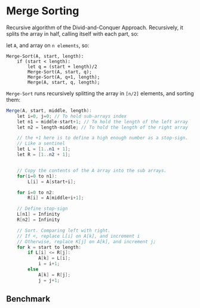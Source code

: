 ﻿# Merge Sorting

Recursive algorithm of the Divid-and-Conquer Approach.
Recursively, it splits the array in half, calling itself with each part, so:

let `A`, and array on `n elements`, so:
```
Merge-Sort(A, start, length):
	if (start < length):
		let q = (start + length)/2
		Merge-Sort(A, start, q);
		Merge-Sort(A, q+1, length);
		Merge(A, start, q, length);
```

`Merge-Sort` runs recursively splitting the array in `[n/2]` elements, and sorting them:

```csharp
Merge(A, start, middle, length):
	let i=0, j=0; // To hold sub-arrays index
	let n1 = middle-start+1; // To hold the length of the left array
	let n2 = length-middle; // To hold the length of the right array

	// the +1 here is to define a high enough number as a stop-sign.
	// Like a sentinel
	let L = [1..n1 + 1];
	let R = [1..n2 + 1];


	// Copy the contents of the A array into the sub arrays.
	for(i=0 to n1):
		L[i] = A[start+i];

	for i=0 to n2:
		R[i] = A[middle+i+1];

	// Define stop-sign
	L[n1] = Infinity
	R[n2] = Infinity

	// Sort. Comparing left with right.
	// If <, replace L[i] on A[k], and increment i
	// Otherwise, replace K[j] on A[k], and increment j;
	for k = start to length:
		if L[i] <= R[j]:
			A[k] = L[i];
			i = i+1;
		else
			A[k] = R[j];
			j = j+1;
 ```

## Benchmark